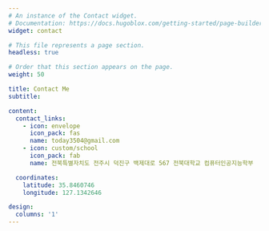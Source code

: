 ```yaml
---
# An instance of the Contact widget.
# Documentation: https://docs.hugoblox.com/getting-started/page-builder/
widget: contact

# This file represents a page section.
headless: true

# Order that this section appears on the page.
weight: 50

title: Contact Me
subtitle:

content:
  contact_links:
    - icon: envelope
      icon_pack: fas
      name: today3504@gmail.com
    - icon: custom/school
      icon_pack: fab
      name: 전북특별자치도 전주시 덕진구 백제대로 567 전북대학교 컴퓨터인공지능학부

  coordinates:
    latitude: 35.8460746
    longitude: 127.1342646

design:
  columns: '1'
---
```

